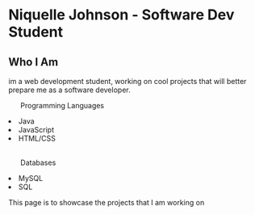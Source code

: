 # Niquelle Johnson - Software Dev Student

<h2>Who I Am</h2>
<p>im a web development student, working on cool projects that will better prepare me as a software developer.
</p>

<ul>Programming Languages</ul>
<li>Java</li>
<li>JavaScript</li>
<li>HTML/CSS</li>
<br>
<ul>Databases</ul>
<li>MySQL</li>
<li>SQL</li>


<p>This page is to showcase the projects that I am working on</p>

